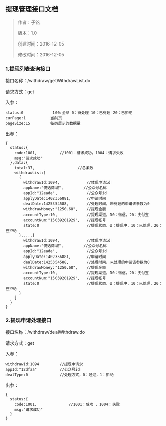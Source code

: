 ## 提现管理接口文档

> 作者：子铭
>
> 版本：1.0
>
> 创建时间：2016-12-05
>
> 修改时间：2016-12-05

### 1.提现列表查询接口

接口名称：/withdraw/getWithdrawList.do

请求方式：get

入参：

```
status:0             100:全部 0：待处理 10：已处理 20：已拒绝
curPage:1			当前页
pageSize:15			每页展示的数据量
```

出参：

```
{
  status:{
    code:1001,			//1001：请求成功，1004：请求失败
    msg:"请求成功"
  },data:{
  	total:37,					//总条数
    withdrawList:[
      {
      	withdrawId:1094,			//体现申请id
        appName:"悦选商城",			//公众号名称
        appId:"12eade",             //公众号id
        applyDate:1402356881,		//申请时间
        dealDate:1425354588,		//处理时间，未处理的申请该参数为0
        withdrawMoney:"1250.68",	//提现金额
        accountType:10,				//提现渠道，10：微信，20：支付宝
        accountNum:"15039201929",	//提现帐号
        state:0						//提现状态，0：提现中，10：已处理，20：已拒绝
      },...,{
      	withdrawId:1094,			//体现申请id
        appName:"悦选商城",			//公众号名称
        appId:"12eade",             //公众号id
        applyDate:1402356881,		//申请时间
        dealDate:1425354588,		//处理时间，未处理的申请该参数为0
        withdrawMoney:"1250.68",	//提现金额
        accountType:10,				//提现渠道，10：微信，20：支付宝
        accountNum:"15039201929",	//提现帐号
        state:0						//提现状态，0：提现中，10：已处理，20：已拒绝
      }
    ]
  }
}
```

### 2.提现申请处理接口

接口名称：/withdraw/dealWithdraw.do

请求方式：get

入参：

```
withdrawId:1094			//提现申请id
appId:"12dfaa"          //公众号id
dealType:0				//处理方式，0：通过，1：拒绝
```

出参：

```
{
  status:{
    code:1001,				//1001：成功 ，1004：失败
    msg:"请求成功"
  }
}
```